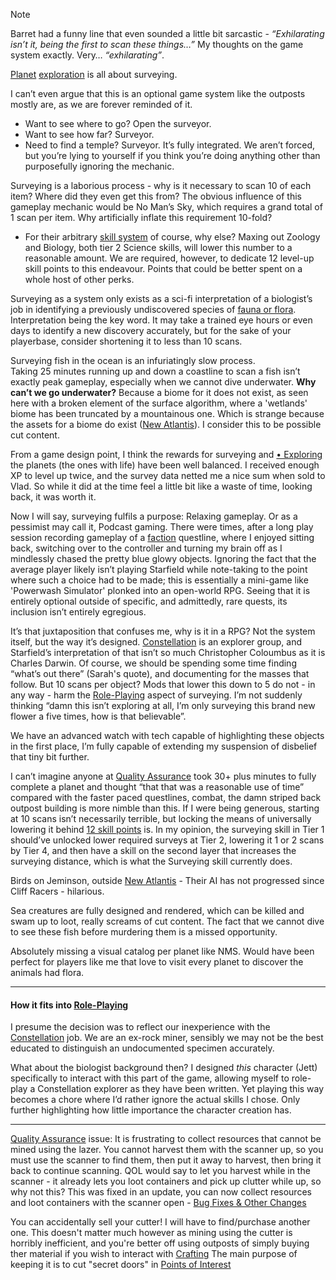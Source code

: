 
> [!note] 
Barret had a funny line that even sounded a little bit sarcastic - *“Exhilarating isn’t it, being the first to scan these things…”*
My thoughts on the game system exactly. Very… *“exhilarating”*. 

[Planet](Planets.md) [exploration](•%20Exploring.md) is all about surveying. 

I can’t even argue that this is an optional game system like the outposts mostly are, as we are forever reminded of it. 
+ Want to see where to go? Open the surveyor. 
+ Want to see how far? Surveyor. 
+ Need to find a temple? Surveyor. 
It’s fully integrated. We aren’t forced, but you’re lying to yourself if you think you’re doing anything other than purposefully ignoring the mechanic.

Surveying is a laborious process - why is it necessary to scan 10 of each item? Where did they even get this from? The obvious influence of this gameplay mechanic would be No Man’s Sky, which requires a grand total of 1 scan per item. Why artificially inflate this requirement 10-fold? 
+ For their arbitrary [skill system](Progression.md) of course, why else? Maxing out Zoology and Biology, both tier 2 Science skills, will lower this number to a reasonable amount. We are required, however, to dedicate 12 level-up skill points to this endeavour. Points that could be better spent on a whole host of other perks.

Surveying as a system only exists as a sci-fi interpretation of a biologist’s job in identifying a previously undiscovered species of [fauna or flora](Planets.md). Interpretation being the key word. 
It may take a trained eye hours or even days to identify a new discovery accurately, but for the sake of your playerbase, consider shortening it to less than 10 scans. 

Surveying fish in the ocean is an infuriatingly slow process.  
Taking 25 minutes running up and down a coastline to scan a fish isn’t exactly peak gameplay, especially when we cannot dive underwater. 
**Why can’t we go underwater?**
Because a biome for it does not exist, as seen here with a broken element of the surface algorithm, where a 'wetlands' biome has been truncated by a mountainous one. Which is strange because the assets for a biome do exist ([New Atlantis](New%20Atlantis.md)). I consider this to be possible cut content.

From a game design point, I think the rewards for surveying and [• Exploring](•%20Exploring.md) the planets (the ones with life) have been well balanced. I received enough XP to level up twice, and the survey data netted me a nice sum when sold to Vlad. So while it did at the time feel a little bit like a waste of time, looking back, it was worth it.

Now I will say, surveying fulfils a purpose: Relaxing gameplay. 
Or as a pessimist may call it, Podcast gaming. 
There were times, after a long play session recording gameplay of a [faction](•%20Factions.md) questline, where I enjoyed sitting back, switching over to the controller and turning my brain off as I mindlessly chased the pretty blue glowy objects. Ignoring the fact that the average player likely isn’t playing Starfield while note-taking to the point where such a choice had to be made; this is essentially a mini-game like 'Powerwash Simulator' plonked into an open-world RPG. 
Seeing that it is entirely optional outside of specific, and admittedly, rare quests, its inclusion isn’t entirely egregious. 

It’s that juxtaposition that confuses me, why is it in a RPG? Not the system itself, but the way it’s designed. [Constellation](Constellation.md) is an explorer group, and Starfield’s interpretation of that isn’t so much Christopher Coloumbus as it is Charles Darwin. Of course, we should be spending some time finding “what’s out there” (Sarah's quote), and documenting for the masses that follow. 
But 10 scans per object? Mods that lower this down to 5 do not - in any way - harm the [Role-Playing](Role-Playing.md) aspect of surveying. I’m not suddenly thinking “damn this isn’t exploring at all, I’m only surveying this brand new flower a five times, how is that believable”. 

We have an advanced watch with tech capable of highlighting these objects in the first place, I’m fully capable of extending my suspension of disbelief that tiny bit further.

I can’t imagine anyone at [Quality Assurance](Quality%20Assurance.md) took 30+ plus minutes to fully complete a planet and thought “that that was a reasonable use of time” compared with the faster paced questlines, combat, the damn striped back outpost building is more  nimble than this. 
If I were being generous, starting at 10 scans isn’t necessarily terrible, but locking the means of universally lowering it behind [12 skill points](Progression.md) is. In my opinion, the surveying skill in Tier 1 should’ve unlocked lower required surveys at Tier 2, lowering it 1 or 2 scans by Tier 4, and then have a skill on the second layer that increases the surveying distance, which is what the Surveying skill currently does.

Birds on Jeminson, outside [New Atlantis](New%20Atlantis.md) - Their AI has not progressed since Cliff Racers - hilarious.

Sea creatures are fully designed and rendered, which can be killed and swam up to loot, really screams of cut content. The fact that we cannot dive to see these fish before murdering them is a missed opportunity.

Absolutely missing a visual catalog per planet like NMS. Would have been perfect for players like me that love to visit every planet to discover the animals had flora. 

----
#### How it fits into [Role-Playing](Role-Playing.md)
I presume the decision was to reflect our inexperience with the [Constellation](Constellation.md) job. We are an ex-rock miner, sensibly we may not be the best educated to distinguish an undocumented specimen accurately. 

What about the biologist background then? I designed *this* character (Jett) specifically to interact with this part of the game, allowing myself to role-play a Constellation explorer as they have been written. Yet playing this way becomes a chore where I’d rather ignore the actual skills I chose. Only further highlighting how little importance the character creation has.

----
[Quality Assurance](Quality%20Assurance.md) issue: It is frustrating to collect resources that cannot be mined using the lazer. You cannot harvest them with the scanner up, so you must use the scanner to find them, then put it away to harvest, then bring it back to continue scanning. QOL would say to let you harvest while in the scanner - it already lets you loot containers and pick up clutter while up, so why not this?
	This was fixed in an update, you can now collect resources and loot containers with the scanner open - [Bug Fixes & Other Changes](Bug%20Fixes%20&%20Other%20Changes.md)

You can accidentally sell your cutter! I will have to find/purchase another one. 
	This doesn't matter much however as mining using the cutter is horribly inefficient, and you're better off using outposts of simply buying ther material if you wish to interact with [Crafting](Crafting.md)
		The main purpose of keeping it is to cut "secret doors" in [Points of Interest](Points%20of%20Interest.md)

